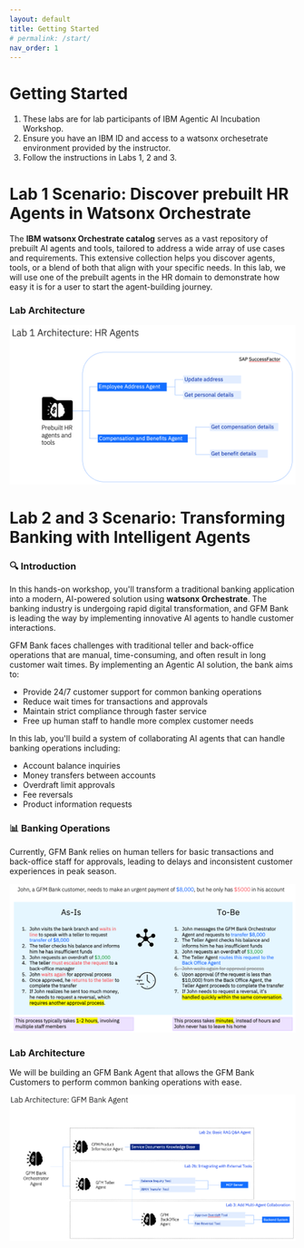 ```yaml
---
layout: default
title: Getting Started
# permalink: /start/
nav_order: 1
---
```


# Getting Started
1. These labs are for lab participants of IBM Agentic AI Incubation Workshop.
1. Ensure you have an IBM ID and access to a watsonx orchesetrate environment provided by the instructor.
1. Follow the instructions in Labs 1, 2 and 3.

# Lab 1 Scenario: Discover prebuilt HR Agents in Watsonx Orchestrate
The **IBM watsonx Orchestrate catalog** serves as a vast repository of prebuilt AI agents and tools, tailored to address a wide array of use cases and requirements. This extensive collection helps you discover agents, tools, or a blend of both that align with your specific needs. In this lab, we will use one of the prebuilt agents in the HR domain to demonstrate how easy it is for a user to start the agent-building journey.

### Lab Architecture

![image](./imgs/lab1/lab1-architecture.png)

# Lab 2 and 3 Scenario: Transforming Banking with Intelligent Agents
### 🔍 Introduction

In this hands-on workshop, you'll transform a traditional banking application into a modern, AI-powered solution using **watsonx Orchestrate**. The banking industry is undergoing rapid digital transformation, and GFM Bank is leading the way by implementing innovative AI agents to handle customer interactions.

GFM Bank faces challenges with traditional teller and back-office operations that are manual, time-consuming, and often result in long customer wait times. By implementing an Agentic AI solution, the bank aims to:
- Provide 24/7 customer support for common banking operations
- Reduce wait times for transactions and approvals
- Maintain strict compliance through faster service
- Free up human staff to handle more complex customer needs

In this lab, you'll build a system of collaborating AI agents that can handle banking operations including:
- Account balance inquiries
- Money transfers between accounts
- Overdraft limit approvals
- Fee reversals
- Product information requests

### 📊 Banking Operations
Currently, GFM Bank relies on human tellers for basic transactions and back-office staff for approvals, leading to delays and inconsistent customer experiences in peak season.

![image](./imgs/imgs_intro/scenario.png)


### Lab Architecture
We will be building an GFM Bank Agent that allows the GFM Bank Customers to perform common banking operations with ease.

![image](./imgs/imgs_intro/gfm-bank-architecture.png)